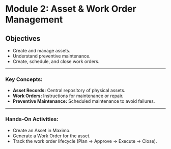 # Module 2: Asset & Work Order Management

## Objectives
- Create and manage assets.
- Understand preventive maintenance.
- Create, schedule, and close work orders.

---

### Key Concepts:
- **Asset Records:** Central repository of physical assets.
- **Work Orders:** Instructions for maintenance or repair.
- **Preventive Maintenance:** Scheduled maintenance to avoid failures.

---

### Hands-On Activities:
- Create an Asset in Maximo.
- Generate a Work Order for the asset.
- Track the work order lifecycle (Plan → Approve → Execute → Close).